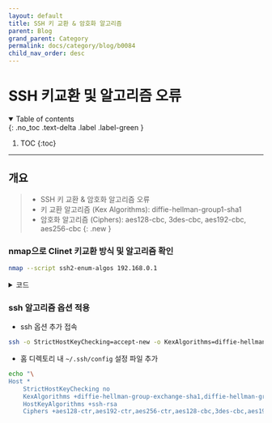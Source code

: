 ```yaml
---
layout: default
title: SSH 키 교환 & 암호화 알고리즘
parent: Blog
grand_parent: Category
permalink: docs/category/blog/b0084
child_nav_order: desc
---
```


# SSH 키교환 및 알고리즘 오류

<details open markdown="block">
  <summary>
    Table of contents
  </summary>
  {: .no_toc .text-delta .label .label-green }
  
1. TOC
{:toc}

</details>

---

## 개요

> - SSH 키 교환 & 암호화 알고리즘 오류
> - 키 교환 알고리즘 (Kex Algorithms): diffie-hellman-group1-sha1
> - 암호화 알고리즘 (Ciphers): aes128-cbc, 3des-cbc, aes192-cbc, aes256-cbc
{: .new }

### nmap으로 Clinet 키교환 방식 및 알고리즘 확인

```bash
nmap --script ssh2-enum-algos 192.168.0.1
```

<details markdown="block">
  <summary>
    코드
  </summary>
  {: .text-delta .label .label-green }

```bash
Starting Nmap 6.40 ( http://nmap.org ) at 2023-06-08 19:40 KST
Nmap scan report for ac-in-a07-ipmi (192.168.0.1)
Host is up (0.0019s latency).
Not shown: 998 closed ports
PORT   STATE SERVICE
22/tcp open  ssh
| ssh2-enum-algos:
|   kex_algorithms: (3)
|       diffie-hellman-group-exchange-sha1
|       diffie-hellman-group14-sha1
|       diffie-hellman-group1-sha1
|   server_host_key_algorithms: (1)
|       ssh-rsa
|   encryption_algorithms: (7)
|       aes128-ctr
|       aes192-ctr
|       aes256-ctr
|       aes128-cbc
|       3des-cbc
|       aes192-cbc
|       aes256-cbc
|   mac_algorithms: (2)
|       hmac-sha1
|       hmac-sha1-96
|   compression_algorithms: (1)
|_      none
23/tcp open  telnet
MAC Address: FF:FF:FF:FB:AD:43 (Cisco Systems)

Nmap done: 1 IP address (1 host up) scanned in 72.16 seconds
```

</details>

### ssh 알고리즘 옵션 적용

- ssh 옵션 추가 접속

```bash
ssh -o StrictHostKeyChecking=accept-new -o KexAlgorithms=diffie-hellman-group-exchange-sha1,diffie-hellman-group14-sha1,diffie-hellman-group1-sha1 -o HostKeyAlgorithms=ssh-rsa -o Ciphers=aes128-ctr,aes192-ctr,aes256-ctr,aes128-cbc,3des-cbc,aes192-cbc,aes256-cbc root@192.168.0.1
```

- 홈 디렉토리 내 `~/.ssh/config` 설정 파일 추가

```bash
echo "\
Host *
    StrictHostKeyChecking no
    KexAlgorithms +diffie-hellman-group-exchange-sha1,diffie-hellman-group14-sha1,diffie-hellman-group1-sha1
    HostKeyAlgorithms +ssh-rsa
    Ciphers +aes128-ctr,aes192-ctr,aes256-ctr,aes128-cbc,3des-cbc,aes192-cbc,aes256-cbc" > ~/.ssh/config
```
